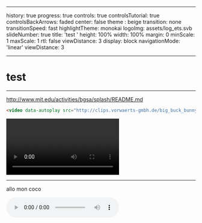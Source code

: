 <script>
      // More info about config & dependencies:
      // - https://github.com/hakimel/reveal.js#configuration
      // - https://github.com/hakimel/reveal.js#dependencies

       Reveal.initialize({
        backgroundTransition: 'zoom' ,
        keyboard: { 
          82: function() { Recorder.toggleRecording(); }, // press 'r' to start/stop recording
          90: function() { Recorder.downloadZip(); },   // press 'z' to download zip containing audio files
          84: function() { Recorder.fetchTTS(); }   // press 't' to fetch TTS audio files
          32: function() {alert("space pressed");}
        },
        audio: {
          prefix: 'audio/',   // audio files are stored in the "audio" folder
          suffix: '.ogg',   // audio files have the ".ogg" ending
          // textToSpeechURL: "http://api.voicerss.org/?key=9cb7fb28834c4995827a8fe87563bac6&hl=fr-ca&c=ogg&src=",  // the URL to the text to speech converter
          textToSpeechURL: "http://api.voicerss.org/?key=2603fa7d2c0f475a941b18cab8a1d5bb&hl=fr-ca&c=ogg&src=",  // the URL to the text to speech converter
          defaultNotes: false,  // use slide notes as default for the text to speech converter
          defaultText: false,   // use slide text as default for the text to speech converter
          advance: 0,     // advance to next slide after given time in milliseconds after audio has played, use negative value to not advance 
          autoplay: true, // automatically start slideshow
          defaultDuration: 5, // default duration in seconds if no audio is available 
          playerOpacity: 0.05,  // opacity value of audio player if unfocused
          startAtFragment: false, // when moving to a slide, start at the current fragment or at the start of the slide
        },
        dependencies: [
        { src: 'plugin/audio-slideshow/slideshow-recorder.js', condition: function( ) { return !!document.body.classList; } },        
        { src: 'plugin/audio-slideshow/audio-slideshow.js', condition: function( ) { return !!document.body.classList; } },
        ]
      });
    </script>

---

history: true
progress: true
controls: true
controlsTutorial: true
controlsBackArrows: faded
center: false
theme : beige
transition: none
transitionSpeed: fast
highlightTheme: monokai
logoImg: assets/log_ets.svb
slideNumber: true
title: 'test '
height: 100%
width: 100%
margin: 0
minScale: 1
maxScale: 1
rtl: false
viewDistance: 3
display: block
navigationMode: 'linear'
viewDistance: 3


---


# test

---

http://www.mit.edu/activities/bgsa/splash/README.md

```html
<video data-autoplay src="http://clips.vorwaerts-gmbh.de/big_buck_bunny.mp4"></video>
```

<video data-autoplay controls=true progress=true src="http://clips.vorwaerts-gmbh.de/big_buck_bunny.mp4"></video> 

---

allo mon coco

<audio data-autoplay controls=true progress=true src="http://clips.vorwaerts-gmbh.de/big_buck_bunny.mp4"></audio> 




    